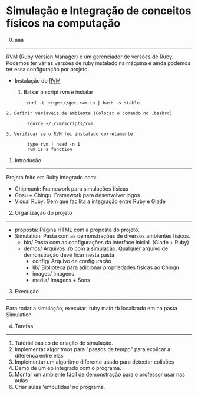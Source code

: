 Simulação e Integração de conceitos físicos na computação
=========================================================

0. aaa
-----

RVM (Ruby Version Manager) é um gerenciador de versões de Ruby. Podemos ter várias versões de ruby instalado na máquina e ainda podemos ter essa configuração por projeto.

  * Instalação do [RVM](https://rvm.io/rvm/install/)
    1. Baixar o script rvm e instalar
			
			curl -L https://get.rvm.io | bash -s stable

<!-- -->

	2. Definir variaveis de ambiente (Colocar o comando no .bashrc)
		
			source ~/.rvm/scripts/rvm
	
	3. Verificar se o RVM foi instalado corretamente

			type rvm | head -n 1
			rvm is a function

		

	

1. Introdução
-------------
  Projeto feito em Ruby integrado com:  
  * Chipmunk: Framework para simulações físicas
  * Gosu + Chingu: Framework para desenvolver jogos
  * Visual Ruby: Gem que facilita a integração entre Ruby e Glade 

2. Organização do projeto
-------------------------

* proposta: Página HTML com a proposta do projeto.
* Simulation: Pasta com as demonstrações de diversos ambientes físicos.
  - bin/ Pasta com as configurações da interface inicial. (Glade + Ruby)
  - demos/ Arquivos .rb com a simulação. Qualquer arquivo de
demonstração deve ficar nesta pasta 
    * config/ Arquivo de configuração
    * lib/ Biblioteca para adicionar propriedades físicas ao Chingu
    * images/ Imagens
    * media/ Imagens + Sons

3. Execução
-----------

Para rodar a simulação, executar:
    ruby main.rb
localizado em na pasta Simulation

4. Tarefas
----------

1. Tutorial básico de criação de simulação.
2. Implementar algoritmos para "passos de tempo" para explicar a
   diferença entre elas
3. Implementar um algoritmo diferente usado para detectar colisões
4. Demo de um ep integrado com o programa.
5. Montar um ambiente fácil de demonstração para o professor usar nas
   aulas
6. Criar aulas 'embutidas' no programa.
